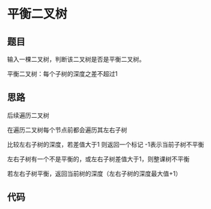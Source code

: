 # 平衡二叉树

## 题目
输入一棵二叉树，判断该二叉树是否是平衡二叉树。

平衡二叉树：每个子树的深度之差不超过1

## 思路
后续遍历二叉树

在遍历二叉树每个节点前都会遍历其左右子树

比较左右子树的深度，若差值大于1 则返回一个标记 -1表示当前子树不平衡

左右子树有一个不是平衡的，或左右子树差值大于1，则整课树不平衡

若左右子树平衡，返回当前树的深度（左右子树的深度最大值+1）

## 代码


